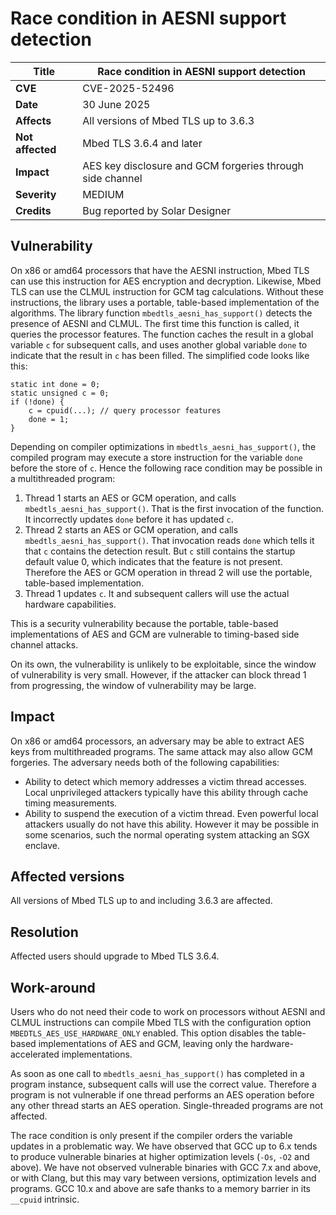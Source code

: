 # Race condition in AESNI support detection

**Title** | Race condition in AESNI support detection
--------- | ----------------------------------------------------------
**CVE** | CVE-2025-52496
**Date** | 30 June 2025
**Affects** | All versions of Mbed TLS up to 3.6.3
**Not affected** | Mbed TLS 3.6.4 and later
**Impact** | AES key disclosure and GCM forgeries through side channel
**Severity** | MEDIUM
**Credits** | Bug reported by Solar Designer

## Vulnerability

On x86 or amd64 processors that have the AESNI instruction, Mbed TLS can use this instruction for AES encryption and decryption. Likewise, Mbed TLS can use the CLMUL instruction for GCM tag calculations. Without these instructions, the library uses a portable, table-based implementation of the algorithms. The library function `mbedtls_aesni_has_support()` detects the presence of AESNI and CLMUL. The first time this function is called, it queries the processor features. The function caches the result in a global variable `c` for subsequent calls, and uses another global variable `done` to indicate that the result in `c` has been filled. The simplified code looks like this:

```
static int done = 0;
static unsigned c = 0;
if (!done) {
    c = cpuid(...); // query processor features
    done = 1;
}
```

Depending on compiler optimizations in `mbedtls_aesni_has_support()`, the compiled program may execute a store instruction for the variable `done` before the store of `c`. Hence the following race condition may be possible in a multithreaded program:

1. Thread 1 starts an AES or GCM operation, and calls `mbedtls_aesni_has_support()`. That is the first invocation of the function. It incorrectly updates `done` before it has updated `c`.
2. Thread 2 starts an AES or GCM operation, and calls `mbedtls_aesni_has_support()`. That invocation reads `done` which tells it that `c` contains the detection result. But `c` still contains the startup default value 0, which indicates that the feature is not present. Therefore the AES or GCM operation in thread 2 will use the portable, table-based implementation.
3. Thread 1 updates `c`. It and subsequent callers will use the actual hardware capabilities.

This is a security vulnerability because the portable, table-based implementations of AES and GCM are vulnerable to timing-based side channel attacks.

On its own, the vulnerability is unlikely to be exploitable, since the window of vulnerability is very small. However, if the attacker can block thread 1 from progressing, the window of vulnerability may be large.

## Impact

On x86 or amd64 processors, an adversary may be able to extract AES keys from multithreaded programs. The same attack may also allow GCM forgeries. The adversary needs both of the following capabilities:

* Ability to detect which memory addresses a victim thread accesses. Local unprivileged attackers typically have this ability through cache timing measurements.
* Ability to suspend the execution of a victim thread. Even powerful local attackers usually do not have this ability. However it may be possible in some scenarios, such the normal operating system attacking an SGX enclave.

## Affected versions

All versions of Mbed TLS up to and including 3.6.3 are affected.

## Resolution

Affected users should upgrade to Mbed TLS 3.6.4.

## Work-around

Users who do not need their code to work on processors without AESNI and CLMUL instructions can compile Mbed TLS with the configuration option `MBEDTLS_AES_USE_HARDWARE_ONLY` enabled. This option disables the table-based implementations of AES and GCM, leaving only the hardware-accelerated implementations.

As soon as one call to `mbedtls_aesni_has_support()` has completed in a program instance, subsequent calls will use the correct value. Therefore a program is not vulnerable if one thread performs an AES operation before any other thread starts an AES operation. Single-threaded programs are not affected.

The race condition is only present if the compiler orders the variable updates in a problematic way. We have observed that GCC up to 6.x tends to produce vulnerable binaries at higher optimization levels (`-Os`, `-O2` and above). We have not observed vulnerable binaries with GCC 7.x and above, or with Clang, but this may vary between versions, optimization levels and programs. GCC 10.x and above are safe thanks to a memory barrier in its `__cpuid` intrinsic.
